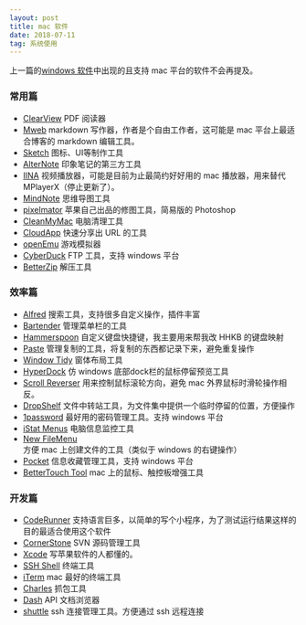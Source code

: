 ```yaml
---
layout: post
title: mac 软件
date: 2018-07-11
tag: 系统使用
---
```


上一篇的[windows 软件](http://fuxuri.com/2018/07/windows_software/)中出现的且支持 mac 平台的软件不会再提及。

### 常用篇
- [ClearView](https://itunes.apple.com/cn/app/clearview/id557090104?mt=12) PDF 阅读器
- [Mweb](https://www.mweb.im/) markdown 写作器，作者是个自由工作者，这可能是 mac 平台上最适合博客的 markdown 编辑工具。
- [Sketch](https://www.sketchapp.com/) 图标、UI等制作工具
- [AlterNote](http://alternoteapp.com/) 印象笔记的第三方工具
- [IINA](https://lhc70000.github.io/iina/) 视频播放器，可能是目前为止最简约好好用的 mac 播放器，用来替代 MPlayerX（停止更新了）。
- [MindNote](https://mindnode.com/) 思维导图工具
- [pixelmator](https://www.pixelmator.com/pro/) 苹果自己出品的修图工具，简易版的 Photoshop
- [CleanMyMac](https://macpaw.com/cleanmymac) 电脑清理工具
- [CloudApp](https://www.getcloudapp.com/) 快速分享出 URL 的工具
- [openEmu](https://openemu.org/) 游戏模拟器
- [CyberDuck](https://cyberduck.io/) FTP 工具，支持 windows 平台
- [BetterZip](https://macitbetter.com/) 解压工具

### 效率篇
- [Alfred](https://www.alfredapp.com/) 搜索工具，支持很多自定义操作，插件丰富
- [Bartender](https://www.macbartender.com/) 管理菜单栏的工具
- [Hammerspoon](https://www.hammerspoon.org/) 自定义键盘快捷键，我主要用来帮我改 HHKB 的键盘映射
- [Paste](https://pasteapp.me/) 管理复制的工具，将复制的东西都记录下来，避免重复操作
- [Window Tidy](https://window-tidy.en.softonic.com/mac) 窗体布局工具
- [HyperDock](https://bahoom.com/hyperdock) 仿 windows 底部dock栏的鼠标停留预览工具
- [Scroll Reverser](https://pilotmoon.com/scrollreverser/) 用来控制鼠标滚轮方向，避免 mac 外界鼠标时滑轮操作相反。
- [DropShelf](http://pilotmoon.com/dropshelf/) 文件中转站工具，为文件集中提供一个临时停留的位置，方便操作
- [1password](https://1password.com/) 最好用的密码管理工具。支持 windows 平台
- [iStat Menus](https://bjango.com/mac/istatmenus/) 电脑信息监控工具
- [New FileMenu](https://langui.net/new-file-menu/) 方便 mac 上创建文件的工具（类似于 windows 的右键操作）
- [Pocket](https://getpocket.com/) 信息收藏管理工具，支持 windows 平台
- [BetterTouch Tool](https://folivora.ai/) mac 上的鼠标、触控板增强工具

### 开发篇
- [CodeRunner](https://coderunnerapp.com/) 支持语言巨多，以简单的写个小程序，为了测试运行结果这样的目的最适合使用这个软件
- [CornerStone](https://cornerstone.assembla.com/) SVN 源码管理工具
- [Xcode](https://developer.apple.com/xcode/) 写苹果软件的人都懂的。
- [SSH Shell](https://codinn.com/products/ssh-shell/) 终端工具
- [iTerm](https://www.iterm2.com/) mac 最好的终端工具
- [Charles](https://www.charlesproxy.com/) 抓包工具
- [Dash](https://kapeli.com/dash) API 文档浏览器
- [shuttle](http://fitztrev.github.io/shuttle/) ssh 连接管理工具。方便通过 ssh 远程连接

